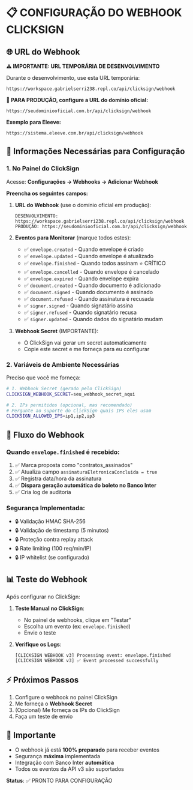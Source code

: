 # 📋 CONFIGURAÇÃO DO WEBHOOK CLICKSIGN

## 🌐 URL do Webhook

**⚠️ IMPORTANTE: URL TEMPORÁRIA DE DESENVOLVIMENTO**

Durante o desenvolvimento, use esta URL temporária:
```
https://workspace.gabrielserri238.repl.co/api/clicksign/webhook
```

**🏢 PARA PRODUÇÃO, configure a URL do domínio oficial:**
```
https://seudominiooficial.com.br/api/clicksign/webhook
```

**Exemplo para Eleeve:**
```
https://sistema.eleeve.com.br/api/clicksign/webhook
```

## 🔐 Informações Necessárias para Configuração

### 1. No Painel do ClickSign

Acesse: **Configurações → Webhooks → Adicionar Webhook**

**Preencha os seguintes campos:**

1. **URL do Webhook** (use o domínio oficial em produção): 
   ```
   DESENVOLVIMENTO: https://workspace.gabrielserri238.repl.co/api/clicksign/webhook
   PRODUÇÃO: https://seudominiooficial.com.br/api/clicksign/webhook
   ```

2. **Eventos para Monitorar** (marque todos estes):
   - ✅ `envelope.created` - Quando envelope é criado
   - ✅ `envelope.updated` - Quando envelope é atualizado
   - ✅ `envelope.finished` - Quando todos assinam ⭐ CRÍTICO
   - ✅ `envelope.cancelled` - Quando envelope é cancelado
   - ✅ `envelope.expired` - Quando envelope expira
   - ✅ `document.created` - Quando documento é adicionado
   - ✅ `document.signed` - Quando documento é assinado
   - ✅ `document.refused` - Quando assinatura é recusada
   - ✅ `signer.signed` - Quando signatário assina
   - ✅ `signer.refused` - Quando signatário recusa
   - ✅ `signer.updated` - Quando dados do signatário mudam

3. **Webhook Secret** (IMPORTANTE):
   - O ClickSign vai gerar um secret automaticamente
   - Copie este secret e me forneça para eu configurar

### 2. Variáveis de Ambiente Necessárias

Preciso que você me forneça:

```bash
# 1. Webhook Secret (gerado pelo ClickSign)
CLICKSIGN_WEBHOOK_SECRET=seu_webhook_secret_aqui

# 2. IPs permitidos (opcional, mas recomendado)
# Pergunte ao suporte do ClickSign quais IPs eles usam
CLICKSIGN_ALLOWED_IPS=ip1,ip2,ip3
```

## 🔄 Fluxo do Webhook

### Quando `envelope.finished` é recebido:
1. ✅ Marca proposta como "contratos_assinados"
2. ✅ Atualiza campo `assinaturaEletronicaConcluida = true`
3. ✅ Registra data/hora da assinatura
4. ✅ **Dispara geração automática do boleto no Banco Inter**
5. ✅ Cria log de auditoria

### Segurança Implementada:
- 🔒 Validação HMAC SHA-256
- 🔒 Validação de timestamp (5 minutos)
- 🔒 Proteção contra replay attack
- 🔒 Rate limiting (100 req/min/IP)
- 🔒 IP whitelist (se configurado)

## 📊 Teste do Webhook

Após configurar no ClickSign:

1. **Teste Manual no ClickSign**:
   - No painel de webhooks, clique em "Testar"
   - Escolha um evento (ex: `envelope.finished`)
   - Envie o teste

2. **Verifique os Logs**:
   ```
   [CLICKSIGN WEBHOOK v3] Processing event: envelope.finished
   [CLICKSIGN WEBHOOK v3] ✅ Event processed successfully
   ```

## ⚡ Próximos Passos

1. Configure o webhook no painel ClickSign
2. Me forneça o **Webhook Secret**
3. (Opcional) Me forneça os IPs do ClickSign
4. Faça um teste de envio

## 🚨 Importante

- O webhook já está **100% preparado** para receber eventos
- Segurança **máxima** implementada
- Integração com Banco Inter **automática**
- Todos os eventos da API v3 são suportados

**Status**: ✅ PRONTO PARA CONFIGURAÇÃO
